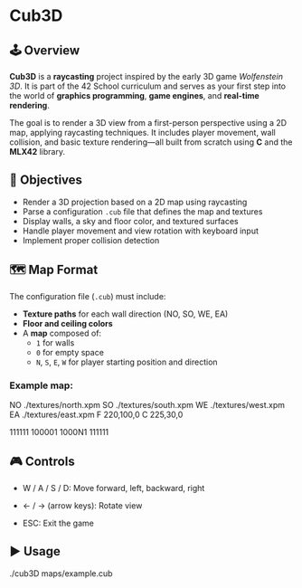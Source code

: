 # Cub3D

## 🕹️ Overview

**Cub3D** is a **raycasting** project inspired by the early 3D game *Wolfenstein 3D*. It is part of the 42 School curriculum and serves as your first step into the world of **graphics programming**, **game engines**, and **real-time rendering**.

The goal is to render a 3D view from a first-person perspective using a 2D map, applying raycasting techniques. It includes player movement, wall collision, and basic texture rendering—all built from scratch using **C** and the **MLX42** library.

## 🎯 Objectives

- Render a 3D projection based on a 2D map using raycasting
- Parse a configuration `.cub` file that defines the map and textures
- Display walls, a sky and floor color, and textured surfaces
- Handle player movement and view rotation with keyboard input
- Implement proper collision detection

## 🗺️ Map Format

The configuration file (`.cub`) must include:

- **Texture paths** for each wall direction (NO, SO, WE, EA)
- **Floor and ceiling colors**
- A **map** composed of:
  - `1` for walls
  - `0` for empty space
  - `N`, `S`, `E`, `W` for player starting position and direction
 
### Example map:
NO ./textures/north.xpm
SO ./textures/south.xpm
WE ./textures/west.xpm
EA ./textures/east.xpm
F 220,100,0
C 225,30,0

111111
100001
1000N1
111111

## 🎮 Controls

- W / A / S / D: Move forward, left, backward, right

- ← / → (arrow keys): Rotate view

- ESC: Exit the game

## ▶️ Usage

./cub3D maps/example.cub
